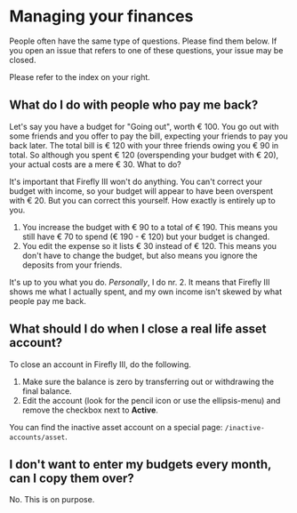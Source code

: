# Managing your finances

People often have the same type of questions. Please find them below. If you open an issue that refers to one of these questions, your issue may be closed.

Please refer to the index on your right.

## What do I do with people who pay me back?

Let's say you have a budget for "Going out", worth € 100. You go out with some friends and you offer to pay the bill, expecting your friends to pay you back later. The total bill is € 120 with your three friends owing you € 90 in total. So although you spent € 120 (overspending your budget with € 20), your actual costs are a mere € 30. What to do?

It's important that Firefly III won't do anything. You can't correct your budget with income, so your budget will appear to have been overspent with € 20. But you can correct this yourself. How exactly is entirely up to you.

1. You increase the budget with € 90 to a total of € 190. This means you still have € 70 to spend (€ 190 - € 120) but your budget is changed.
2. You edit the expense so it lists € 30 instead of € 120. This means you don't have to change the budget, but also means you ignore the deposits from your friends.

It's up to you what you do. _Personally_, I do nr. 2. It means that Firefly III shows me what I actually spent, and my own income isn't skewed by what people pay me back.

## What should I do when I close a real life asset account?

To close an account in Firefly III, do the following.

1. Make sure the balance is zero by transferring out or withdrawing the final balance.
2. Edit the account (look for the pencil icon or use the ellipsis-menu) and remove the checkbox next to **Active**.

You can find the inactive asset account on a special page: `/inactive-accounts/asset`.

## I don't want to enter my budgets every month, can I copy them over?

No. This is on purpose.

